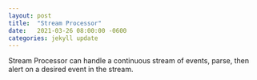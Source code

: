 ```yaml
---
layout: post
title:  "Stream Processor"
date:   2021-03-26 08:00:00 -0600
categories: jekyll update
---
```

Stream Processor can handle a continuous stream of events, parse, then alert on a desired event in the stream.
